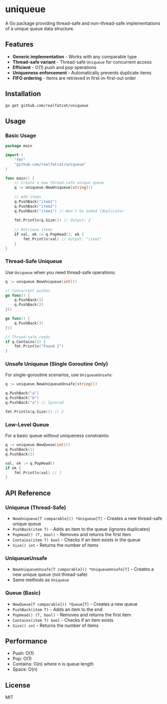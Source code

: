# uniqueue

A Go package providing thread-safe and non-thread-safe implementations of a unique queue data structure.

## Features

- **Generic implementation** - Works with any comparable type
- **Thread-safe variant** - Thread-safe `Uniqueue` for concurrent access
- **Efficient** - O(1) push and pop operations
- **Uniqueness enforcement** - Automatically prevents duplicate items
- **FIFO ordering** - Items are retrieved in first-in-first-out order

## Installation

```bash
go get github.com/realfatcat/uniqueue
```

## Usage

### Basic Usage

```go
package main

import (
    "fmt"
    "github.com/realfatcat/uniqueue"
)

func main() {
    // Create a new thread-safe unique queue
    q := uniqueue.NewUniqueue[string]()
    
    // Add items
    q.PushBack("item1")
    q.PushBack("item2")
    q.PushBack("item1") // Won't be added (duplicate)
    
    fmt.Println(q.Size()) // Output: 2
    
    // Retrieve items
    if val, ok := q.PopHead(); ok {
        fmt.Println(val) // Output: "item1"
    }
}
```

### Thread-Safe Uniqueue

Use `Uniqueue` when you need thread-safe operations:

```go
q := uniqueue.NewUniqueue[int]()

// Concurrent pushes
go func() {
    q.PushBack(1)
    q.PushBack(2)
}()

go func() {
    q.PushBack(3)
}()

// Thread-safe reads
if q.Contains(2) {
    fmt.Println("Found 2")
}
```

### Unsafe Uniqueue (Single Goroutine Only)

For single-goroutine scenarios, use `UniqueueUnsafe`:

```go
q := uniqueue.NewUniqueueUnsafe[string]()

q.PushBack("a")
q.PushBack("b")
q.PushBack("a") // Ignored

fmt.Println(q.Size()) // 2
```

### Low-Level Queue

For a basic queue without uniqueness constraints:

```go
q := uniqueue.NewQueue[int]()
q.PushBack(1)
q.PushBack(2)

val, ok := q.PopHead()
if ok {
    fmt.Println(val) // 1
}
```

## API Reference

### Uniqueue (Thread-Safe)

- `NewUniqueue[T comparable]() *Uniqueue[T]` - Creates a new thread-safe unique queue
- `PushBack(item T)` - Adds an item to the queue (ignores duplicates)
- `PopHead() (T, bool)` - Removes and returns the first item
- `Contains(item T) bool` - Checks if an item exists in the queue
- `Size() int` - Returns the number of items

### UniqueueUnsafe

- `NewUniqueueUnsafe[T comparable]() *UniqueueUnsafe[T]` - Creates a new unique queue (not thread-safe)
- Same methods as `Uniqueue`

### Queue (Basic)

- `NewQueue[T comparable]() *Queue[T]` - Creates a new queue
- `PushBack(item T)` - Adds an item to the end
- `PopHead() (T, bool)` - Removes and returns the first item
- `Contains(item T) bool` - Checks if an item exists
- `Size() int` - Returns the number of items

## Performance

- Push: O(1)
- Pop: O(1)
- Contains: O(n) where n is queue length
- Space: O(n)

## License

MIT
